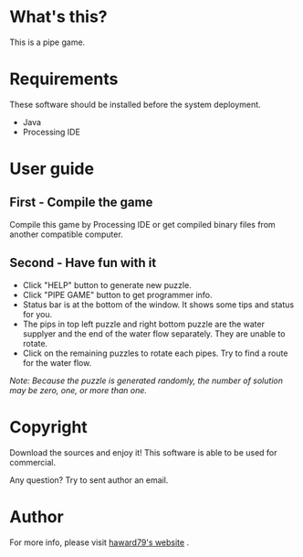 # What's this?
This is a pipe game.

# Requirements
These software should be installed before the system deployment.
* Java
* Processing IDE

# User guide
## First - Compile the game
Compile this game by Processing IDE or get compiled binary files from another compatible computer.

## Second - Have fun with it
* Click "HELP" button to generate new puzzle.
* Click "PIPE GAME" button to get programmer info.
* Status bar is at the bottom of the window. It shows some tips and status for you.
* The pips in top left puzzle and right bottom puzzle are the water supplyer and the end of the water flow separately. They are unable to rotate.
* Click on the remaining puzzles to rotate each pipes. Try to find a route for the water flow.

*Note: Because the puzzle is generated randomly, the number of solution may be zero, one, or more than one.*

# Copyright
Download the sources and enjoy it! This software is able to be used for commercial.

Any question? Try to sent author an email.

# Author
For more info, please visit [haward79's website](https://www.haward79.tw/) .

